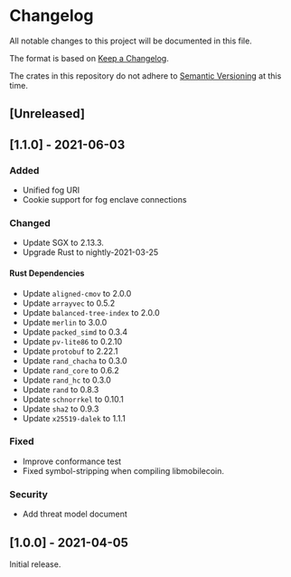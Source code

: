 # Changelog
All notable changes to this project will be documented in this file.

The format is based on [Keep a Changelog](https://keepachangelog.com/en/1.0.0/).

The crates in this repository do not adhere to [Semantic Versioning](https://semver.org/spec/v2.0.0.html) at this time.

## [Unreleased]

## [1.1.0] - 2021-06-03

### Added

 - Unified fog URI
 - Cookie support for fog enclave connections

### Changed

 - Update SGX to 2.13.3.
 - Upgrade Rust to nightly-2021-03-25

#### Rust Dependencies

 - Update `aligned-cmov` to 2.0.0
 - Update `arrayvec` to 0.5.2
 - Update `balanced-tree-index` to 2.0.0
 - Update `merlin` to 3.0.0
 - Update `packed_simd` to 0.3.4
 - Update `pv-lite86` to 0.2.10
 - Update `protobuf` to 2.22.1
 - Update `rand_chacha` to 0.3.0
 - Update `rand_core` to 0.6.2
 - Update `rand_hc` to 0.3.0
 - Update `rand` to 0.8.3
 - Update `schnorrkel` to 0.10.1
 - Update `sha2` to 0.9.3
 - Update `x25519-dalek` to 1.1.1

### Fixed

 - Improve conformance test
 - Fixed symbol-stripping when compiling libmobilecoin.

### Security

 - Add threat model document

## [1.0.0] - 2021-04-05

Initial release.
